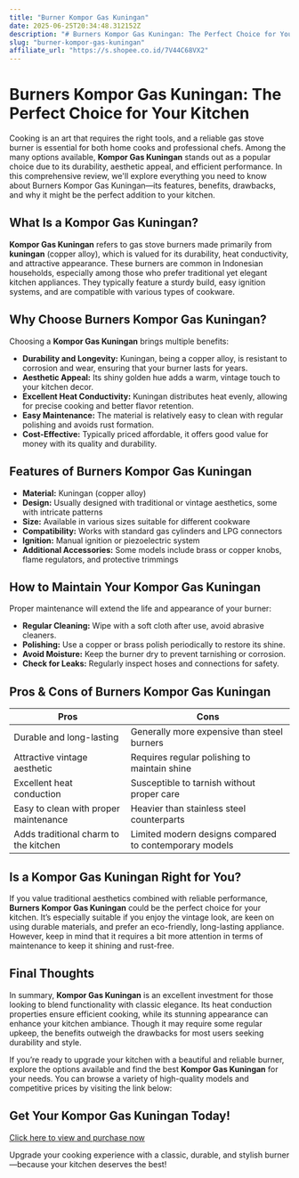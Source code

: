 ```yaml
---
title: "Burner Kompor Gas Kuningan"
date: 2025-06-25T20:34:48.312152Z
description: "# Burners Kompor Gas Kuningan: The Perfect Choice for Your Kitchen..."
slug: "burner-kompor-gas-kuningan"
affiliate_url: "https://s.shopee.co.id/7V44C68VX2"
---
```

# Burners Kompor Gas Kuningan: The Perfect Choice for Your Kitchen

Cooking is an art that requires the right tools, and a reliable gas stove burner is essential for both home cooks and professional chefs. Among the many options available, **Kompor Gas Kuningan** stands out as a popular choice due to its durability, aesthetic appeal, and efficient performance. In this comprehensive review, we'll explore everything you need to know about Burners Kompor Gas Kuningan—its features, benefits, drawbacks, and why it might be the perfect addition to your kitchen.

## What Is a Kompor Gas Kuningan?

**Kompor Gas Kuningan** refers to gas stove burners made primarily from **kuningan** (copper alloy), which is valued for its durability, heat conductivity, and attractive appearance. These burners are common in Indonesian households, especially among those who prefer traditional yet elegant kitchen appliances. They typically feature a sturdy build, easy ignition systems, and are compatible with various types of cookware.

## Why Choose Burners Kompor Gas Kuningan?

Choosing a **Kompor Gas Kuningan** brings multiple benefits:

- **Durability and Longevity:** Kuningan, being a copper alloy, is resistant to corrosion and wear, ensuring that your burner lasts for years.
- **Aesthetic Appeal:** Its shiny golden hue adds a warm, vintage touch to your kitchen decor.
- **Excellent Heat Conductivity:** Kuningan distributes heat evenly, allowing for precise cooking and better flavor retention.
- **Easy Maintenance:** The material is relatively easy to clean with regular polishing and avoids rust formation.
- **Cost-Effective:** Typically priced affordable, it offers good value for money with its quality and durability.

## Features of Burners Kompor Gas Kuningan

- **Material:** Kuningan (copper alloy)
- **Design:** Usually designed with traditional or vintage aesthetics, some with intricate patterns
- **Size:** Available in various sizes suitable for different cookware
- **Compatibility:** Works with standard gas cylinders and LPG connectors
- **Ignition:** Manual ignition or piezoelectric system
- **Additional Accessories:** Some models include brass or copper knobs, flame regulators, and protective trimmings

## How to Maintain Your Kompor Gas Kuningan

Proper maintenance will extend the life and appearance of your burner:

- **Regular Cleaning:** Wipe with a soft cloth after use, avoid abrasive cleaners.
- **Polishing:** Use a copper or brass polish periodically to restore its shine.
- **Avoid Moisture:** Keep the burner dry to prevent tarnishing or corrosion.
- **Check for Leaks:** Regularly inspect hoses and connections for safety.

## Pros & Cons of Burners Kompor Gas Kuningan

| **Pros** | **Cons** |
|------------|------------|
| Durable and long-lasting | Generally more expensive than steel burners |
| Attractive vintage aesthetic | Requires regular polishing to maintain shine |
| Excellent heat conduction | Susceptible to tarnish without proper care |
| Easy to clean with proper maintenance | Heavier than stainless steel counterparts |
| Adds traditional charm to the kitchen | Limited modern designs compared to contemporary models |

## Is a Kompor Gas Kuningan Right for You?

If you value traditional aesthetics combined with reliable performance, **Burners Kompor Gas Kuningan** could be the perfect choice for your kitchen. It’s especially suitable if you enjoy the vintage look, are keen on using durable materials, and prefer an eco-friendly, long-lasting appliance. However, keep in mind that it requires a bit more attention in terms of maintenance to keep it shining and rust-free.

## Final Thoughts

In summary, **Kompor Gas Kuningan** is an excellent investment for those looking to blend functionality with classic elegance. Its heat conduction properties ensure efficient cooking, while its stunning appearance can enhance your kitchen ambiance. Though it may require some regular upkeep, the benefits outweigh the drawbacks for most users seeking durability and style.

If you’re ready to upgrade your kitchen with a beautiful and reliable burner, explore the options available and find the best **Kompor Gas Kuningan** for your needs. You can browse a variety of high-quality models and competitive prices by visiting the link below:

## **Get Your Kompor Gas Kuningan Today!**

[Click here to view and purchase now](https://s.shopee.co.id/7V44C68VX2)

Upgrade your cooking experience with a classic, durable, and stylish burner—because your kitchen deserves the best!